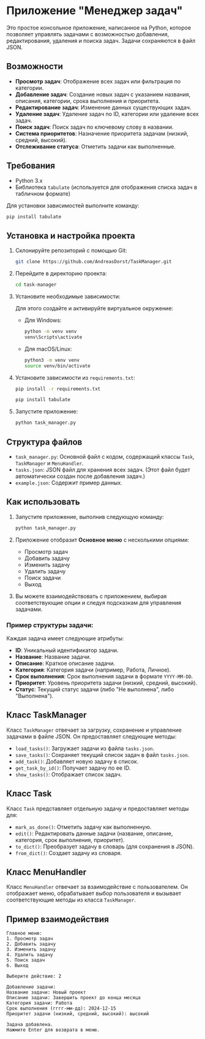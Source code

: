 # Приложение "Менеджер задач"

Это простое консольное приложение, написанное на Python, которое позволяет управлять задачами с возможностью добавления,
редактирования, удаления и поиска задач. Задачи сохраняются в файл JSON.

## Возможности

- **Просмотр задач**: Отображение всех задач или фильтрация по категории.
- **Добавление задач**: Создание новых задач с указанием названия, описания, категории, срока выполнения и приоритета.
- **Редактирование задач**: Изменение данных существующих задач.
- **Удаление задач**: Удаление задач по ID, категории или удаление всех задач.
- **Поиск задач**: Поиск задач по ключевому слову в названии.
- **Система приоритетов**: Назначение приоритета задачам (низкий, средний, высокий).
- **Отслеживание статуса**: Отметить задачи как выполненные.

## Требования

- Python 3.x
- Библиотека `tabulate` (используется для отображения списка задач в табличном формате)

Для установки зависимостей выполните команду:

```bash
pip install tabulate
```

## Установка и настройка проекта

1. Склонируйте репозиторий с помощью Git:

   ```bash
   git clone https://github.com/AndreasDorst/TaskManager.git
   ```

2. Перейдите в директорию проекта:

   ```bash
   cd task-manager
   ```

3. Установите необходимые зависимости:

   Для этого создайте и активируйте виртуальное окружение:

    - Для Windows:
      ```bash
      python -m venv venv
      venv\Scripts\activate
      ```

    - Для macOS/Linux:
      ```bash
      python3 -m venv venv
      source venv/bin/activate
      ```

4. Установите зависимости из `requirements.txt`:

   ```bash
   pip install -r requirements.txt
   ```

   ```bash
   pip install tabulate
   ```

5. Запустите приложение:

   ```bash
   python task_manager.py
   ```

## Структура файлов

- `task_manager.py`: Основной файл с кодом, содержащий классы `Task`, `TaskManager` и `MenuHandler`.
- `tasks.json`: JSON файл для хранения всех задач. (Этот файл будет автоматически создан после добавления задач.)
- `example.json`: Содержит пример данных.

## Как использовать

1. Запустите приложение, выполнив следующую команду:

   ```bash
   python task_manager.py
   ```

2. Приложение отобразит **Основное меню** с несколькими опциями:
    - Просмотр задач
    - Добавить задачу
    - Изменить задачу
    - Удалить задачу
    - Поиск задачи
    - Выход

3. Вы можете взаимодействовать с приложением, выбирая соответствующие опции и следуя подсказкам для управления задачами.

### Пример структуры задачи:

Каждая задача имеет следующие атрибуты:

- **ID**: Уникальный идентификатор задачи.
- **Название**: Название задачи.
- **Описание**: Краткое описание задачи.
- **Категория**: Категория задачи (например, Работа, Личное).
- **Срок выполнения**: Срок выполнения задачи в формате `YYYY-MM-DD`.
- **Приоритет**: Уровень приоритета задачи (низкий, средний, высокий).
- **Статус**: Текущий статус задачи (либо "Не выполнена", либо "Выполнена").

## Класс TaskManager

Класс `TaskManager` отвечает за загрузку, сохранение и управление задачами в файле JSON. Он предоставляет следующие
методы:

- `load_tasks()`: Загружает задачи из файла `tasks.json`.
- `save_tasks()`: Сохраняет текущий список задач в файл `tasks.json`.
- `add_task()`: Добавляет новую задачу в список.
- `get_task_by_id()`: Получает задачу по ее ID.
- `show_tasks()`: Отображает список задач.

## Класс Task

Класс `Task` представляет отдельную задачу и предоставляет методы для:

- `mark_as_done()`: Отметить задачу как выполненную.
- `edit()`: Редактировать данные задачи (название, описание, категория, срок выполнения, приоритет).
- `to_dict()`: Преобразует задачу в словарь (для сохранения в JSON).
- `from_dict()`: Создает задачу из словаря.

## Класс MenuHandler

Класс `MenuHandler` отвечает за взаимодействие с пользователем. Он отображает меню, обрабатывает выбор пользователя и
вызывает соответствующие методы из класса `TaskManager`.

## Пример взаимодействия

```
Главное меню:
1. Просмотр задач
2. Добавить задачу
3. Изменить задачу
4. Удалить задачу
5. Поиск задач
6. Выход

Выберите действие: 2

Добавление задачи:
Название задачи: Новый проект
Описание задачи: Завершить проект до конца месяца
Категория задачи: Работа
Срок выполнения (гггг-мм-дд): 2024-12-15
Приоритет задачи (низкий, средний, высокий): высокий

Задача добавлена.
Нажмите Enter для возврата в меню.
```
